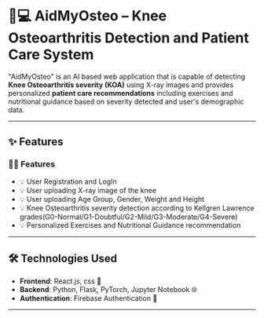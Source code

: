 # 🦵💻 AidMyOsteo – Knee Osteoarthritis Detection and Patient Care System

"AidMyOsteo" is an AI based web application that is capable of detecting **Knee Osteoarthritis severity (KOA)** using X-ray images and provides personalized **patient care recommendations** including exercises and nutritional guidance based on severity detected and user's demographic data.

---

## ✨ Features

### 👨‍⚕️ Features
- 💡 User Registration and LogIn
- 💡 User uploading X-ray image of the knee
- 💡 User uploading Age Group, Gender, Weight and Height
- 💡 Knee Osteoarthritis severity detection according to Kellgren Lawrence grades(G0-Normal/G1-Doubtful/G2-Mild/G3-Moderate/G4-Severe)
- 💡 Personalized Exercises and Nutritional Guidance recommendation


---

## 🛠️ Technologies Used

- **Frontend**: React.js, css 🎨
- **Backend**: Python, Flask, PyTorch, Jupyter Notebook 🌐
- **Authentication**: Firebase Authentication 🔐

---


